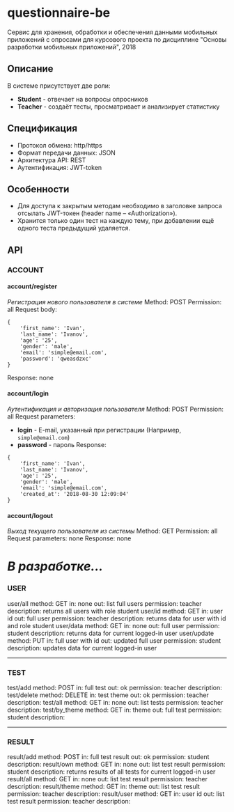 # questionnaire-be 
Сервис для хранения, обработки и обеспечения данными мобильных приложений с опросами для курсового проекта по дисциплине "Основы разработки мобильных приложений", 2018

## Описание

В системе присутствует две роли:
* **Student** - отвечает на вопросы опросников
* **Teacher** - создаёт тесты, просматривает и анализирует статистику

## Спецификация

* Протокол обмена: http/https
* Формат передачи данных: JSON
* Архитектура API: REST
* Аутентификация: JWT-token

## Особенности

* Для доступа к закрытым методам необходимо в заголовке запроса отсылать JWT-токен (header name – «Authorization»).
* Хранится только один тест на каждую тему, при добавлении ещё одного теста предыдущий удаляется.

## API

### ACCOUNT

#### account/register 
_Регистрация нового пользователя в системе_
Method: POST
Permission: all
Request body: 
```
{
	'first_name': 'Ivan',
	'last_name': 'Ivanov',
	'age': '25',
	'gender': 'male',
	'email': 'simple@email.com',
	'password': 'qweasdzxc'
}
```
Response: none
	
#### account/login
_Аутентификация и авторизация пользователя_
Method: POST
Permission: all
Request parameters: 
* **login** - E-mail, указанный при регистрации (Например, `simple@email.com`)
* **password** - пароль
Response: 
```
{
	'first_name': 'Ivan',
	'last_name': 'Ivanov',
	'age': '25',
	'gender': 'male',
	'email': 'simple@email.com',
	'created_at': '2018-08-30 12:09:04'
}
```

#### account/logout
_Выход текущего пользователя из системы_
Method: GET
Permission: all
Request parameters: none
Response: none

# _В разработке..._

### USER

user/all
	method: GET
	in: none
	out: list full users
	permission: teacher
	description: returns all users with role student 
user/id
	method: GET
	in: user id
	out: full user
	permission: teacher
	description: returns data for user with id and role student
user/data
	method: GET
	in: none
	out: full user
	permission: student
	description: returns data for current logged-in user
user/update
	method: PUT
	in: full user with id
	out: updated full user
	permission: student
	description: updates data for current logged-in user

---------------------
### TEST

test/add
	method: POST
	in: full test
	out: ok
	permission: teacher
	description: 
test/delete
	method: DELETE
	in: test theme
	out: ok
	permission: teacher
	description:
test/all
	method: GET
	in: none
	out: list tests
	permission: teacher
	description:
test/by_theme
	method: GET
	in: theme
	out: full test
	permission: student
	description:

---------------------
### RESULT

result/add
	method: POST
	in: full test result
	out: ok
	permission: student
	description:
result/own
	method: GET
	in: none
	out: list test result
	permission: student
	description: returns results of all tests for current logged-in user
result/all
	method: GET
	in: none
	out: list test result
	permission: teacher
	description:
result/theme
	method: GET
	in: theme
	out: list test result
	permission: teacher
	description:
result/user
	method: GET
	in: user id
	out: list test result
	permission: teacher
	description: